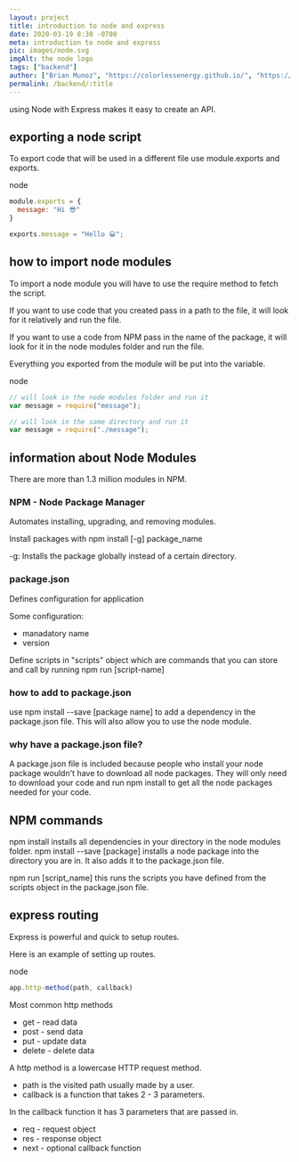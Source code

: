```yaml
---
layout: project
title: introduction to node and express
date: 2020-03-19 8:30 -0700
meta: introduction to node and express
pic: images/node.svg
imgAlt: the node logo
tags: ["backend"]
author: ["Brian Munoz", "https://colorlessenergy.github.io/", "https://github.com/colorlessenergy"]
permalink: /backend/:title
---
```


using Node with Express makes it easy to create an API.

## exporting a node script

To export code that will be used in a different file use <span class="highlight__code">module.exports</span> and <span class="highlight__code">exports</span>.

<p class="highlight__file-desc">
  node
</p>

```javascript
module.exports = {
  message: "Hi 😎️"
}

exports.message = "Hello 😀️";
```

## how to import node modules

To import a node module you will have to use the <span class="highlight__code">require</span> method to fetch the script.

If you want to use code that you created pass in a path to the file, it will look for it relatively and run the file.

If you want to use a code from NPM pass in the name of the package, it will look for it in the node modules folder and run the file. 

Everything you exported from the module will be put into the variable.

<p class="highlight__file-desc">
  node
</p>

```javascript
// will look in the node modules folder and run it
var message = require("message");

// will look in the same directory and run it
var message = require("./message");
```


## information about Node Modules

There are more than 1.3 million modules in NPM.

### NPM - Node Package Manager

Automates installing, upgrading, and removing modules.

Install packages with <span class="highlight__code">npm install [-g] package_name</span>

<span class="highlight__code">-g</span>: Installs the package globally instead of a certain directory.

### package.json

Defines configuration for application

Some configuration:
* manadatory name
* version

Define scripts in "scripts" object which are commands that you can store and call by running <span class="highlight__code">npm run [script-name]</span>

### how to add to package.json

use <span class="highlight__code">npm install --save [package name]</span> to add a dependency in the package.json file. This will also allow you to use the node module.

### why have a package.json file?

A package.json file is included because people who install your node package wouldn't have to download all node packages. They will only need to download your code and run <span class="highlight__code">npm install</span> to get all the node packages needed for your code.

## NPM commands

<span class="highlight__code">npm install</span> installs all dependencies in your directory in the node modules folder.
<span class="highlight__code">npm install --save [package]</span> installs a node package into the directory you are in. It also adds it to the package.json file.

<span class="highlight__code">npm run [script_name]</span> this runs the scripts you have defined from the scripts object in the package.json file.



## express routing

Express is powerful and quick to setup routes.


Here is an example of setting up routes.


<p class="highlight__file-desc">
  node
</p>

```javascript
app.http-method(path, callback)
```

Most common http methods
* <span class="highlight__code">get</span> - read data
* <span class="highlight__code">post</span> - send data
* <span class="highlight__code">put</span> - update data
* <span class="highlight__code">delete</span> - delete data

A http method is a lowercase HTTP request method. 
* <span class="highlight__code">path</span> is the visited path usually made by a user. 
* <span class="highlight__code">callback</span> is a function that takes 2 - 3 parameters.

In the callback function it has 3 parameters that are passed in.

* <span class="highlight__code">req</span> - request object
* <span class="highlight__code">res</span> - response object
* <span class="highlight__code">next</span> - optional callback function

